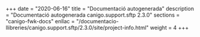 +++
date        = "2020-06-16"
title       = "Documentació autogenerada"
description = "Documentació autogenerada canigo.support.sftp 2.3.0"
sections    = "canigo-fwk-docs"
enllac		= "/documentacio-llibreries/canigo.support.sftp/2.3.0/site/project-info.html"
weight      = 4
+++

